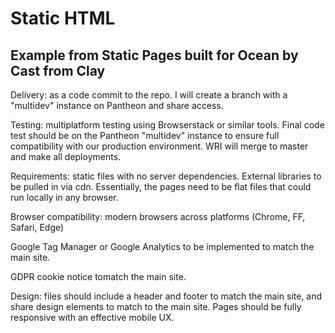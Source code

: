 # Static HTML

## Example from Static Pages built for Ocean by Cast from Clay

Delivery: as a code commit to the repo. I will create a branch with a "multidev" instance on Pantheon and share access.

Testing: multiplatform testing using Browserstack or similar tools. 
Final code test should be on the Pantheon "multidev" instance to ensure full compatibility with our production environment. 
WRI will merge to master and make all deployments. 

Requirements: static files with no server dependencies. 
External libraries to be pulled in via cdn. 
Essentially, the pages need to be flat files that could run locally in any browser.

Browser compatibility: modern browsers across platforms (Chrome, FF, Safari, Edge)

Google Tag Manager or Google Analytics to be implemented to match the main site.

GDPR cookie notice tomatch the main site.

Design: files should include a header and footer to match the main site, and share design elements to match to the main site. Pages should be fully responsive with an effective mobile UX.
